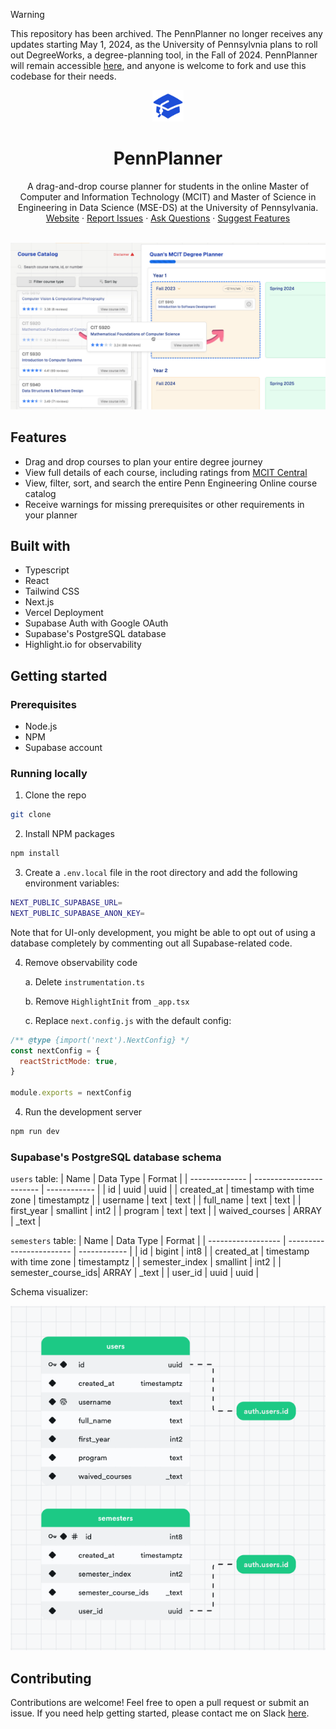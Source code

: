 > [!WARNING]
> This repository has been archived. The PennPlanner no longer receives any updates starting May 1, 2024, as the University of Pennsylvnia plans to roll out DegreeWorks, a degree-planning tool, in the Fall of 2024. PennPlanner will remain accessible [here](https://pennplanner.vercel.app/), and anyone is welcome to fork and use this codebase for their needs.

<div align="center">
  <a href="https://github.com/qu8n/PennPlanner">
    <img src="public/logo.png" alt="PennPlanner logo" height="50" width="50">
  </a>
  <h1 align="center">PennPlanner</h1>

  <p align="center">
    A drag-and-drop course planner for students in the online Master of Computer and Information Technology (MCIT) and Master of Science in Engineering in Data Science (MSE-DS) at the University of Pennsylvania.
    <br />
    <a href="https://www.pennplanner.com/">Website</a>
    ·
    <a href="https://github.com/qu8n/pennplanner/issues/new?assignees=&labels=&projects=&template=bug_report.md&title=">Report Issues</a>
    ·
    <a href="https://github.com/qu8n/pennplanner/discussions/new?category=q-a">Ask Questions</a>
    ·
    <a href="https://github.com/qu8n/PennPlanner/discussions/new?category=feature-ideas">Suggest Features</a>
  </p>
</div>

<br />
<img src="public/screenshot.jpg" alt="PennPlanner preview">

## Features

- Drag and drop courses to plan your entire degree journey
- View full details of each course, including ratings from [MCIT Central](https://mcitcentral.com/)
- View, filter, sort, and search the entire Penn Engineering Online course catalog
- Receive warnings for missing prerequisites or other requirements in your planner

## Built with

- Typescript
- React
- Tailwind CSS
- Next.js
- Vercel Deployment
- Supabase Auth with Google OAuth
- Supabase's PostgreSQL database
- Highlight.io for observability

## Getting started

### Prerequisites

- Node.js
- NPM
- Supabase account

### Running locally

1. Clone the repo

```sh
git clone
```

2. Install NPM packages

```sh
npm install
```

3. Create a `.env.local` file in the root directory and add the following environment variables:

```sh
NEXT_PUBLIC_SUPABASE_URL=
NEXT_PUBLIC_SUPABASE_ANON_KEY=
```

Note that for UI-only development, you might be able to opt out of using a database completely by commenting out all Supabase-related code.

4. Remove observability code

   a. Delete `instrumentation.ts`

   b. Remove `HighlightInit` from `_app.tsx`

   c. Replace `next.config.js` with the default config:

```js
/** @type {import('next').NextConfig} */
const nextConfig = {
  reactStrictMode: true,
}

module.exports = nextConfig
```

4. Run the development server

```sh
npm run dev
```

### Supabase's PostgreSQL database schema

`users` table:
| Name | Data Type | Format |
| -------------- | ------------------------ | ------------ |
| id | uuid | uuid |
| created_at | timestamp with time zone | timestamptz |
| username | text | text |
| full_name | text | text |
| first_year | smallint | int2 |
| program | text | text |
| waived_courses | ARRAY | \_text |

`semesters` table:
| Name | Data Type | Format |
| ------------------ | ------------------------ | ------------ |
| id | bigint | int8 |
| created_at | timestamp with time zone | timestamptz |
| semester_index | smallint | int2 |
| semester_course_ids| ARRAY | \_text |
| user_id | uuid | uuid |

Schema visualizer:

<img src="public/schema-visualizer.png" alt="Schema visualizer">

## Contributing

Contributions are welcome! Feel free to open a pull request or submit an issue. If you need help getting started, please contact me on Slack [here](https://penn-eng-onl-students.slack.com/team/U029YJF17LG).
